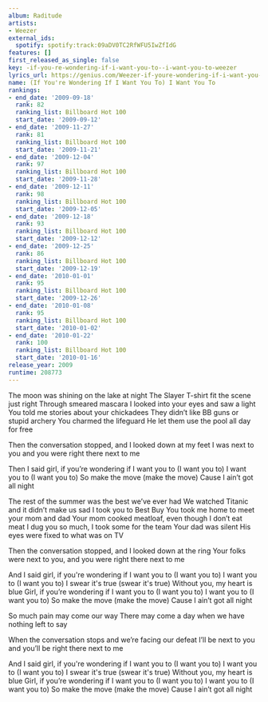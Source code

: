 ```yaml
---
album: Raditude
artists:
- Weezer
external_ids:
  spotify: spotify:track:09aDV0TC2RfWFU5IwZfIdG
features: []
first_released_as_single: false
key: -if-you-re-wondering-if-i-want-you-to--i-want-you-to-weezer
lyrics_url: https://genius.com/Weezer-if-youre-wondering-if-i-want-you-to-i-want-you-to-lyrics
name: (If You're Wondering If I Want You To) I Want You To
rankings:
- end_date: '2009-09-18'
  rank: 82
  ranking_list: Billboard Hot 100
  start_date: '2009-09-12'
- end_date: '2009-11-27'
  rank: 81
  ranking_list: Billboard Hot 100
  start_date: '2009-11-21'
- end_date: '2009-12-04'
  rank: 97
  ranking_list: Billboard Hot 100
  start_date: '2009-11-28'
- end_date: '2009-12-11'
  rank: 98
  ranking_list: Billboard Hot 100
  start_date: '2009-12-05'
- end_date: '2009-12-18'
  rank: 93
  ranking_list: Billboard Hot 100
  start_date: '2009-12-12'
- end_date: '2009-12-25'
  rank: 86
  ranking_list: Billboard Hot 100
  start_date: '2009-12-19'
- end_date: '2010-01-01'
  rank: 95
  ranking_list: Billboard Hot 100
  start_date: '2009-12-26'
- end_date: '2010-01-08'
  rank: 95
  ranking_list: Billboard Hot 100
  start_date: '2010-01-02'
- end_date: '2010-01-22'
  rank: 100
  ranking_list: Billboard Hot 100
  start_date: '2010-01-16'
release_year: 2009
runtime: 208773
---
```

The moon was shining on the lake at night
The Slayer T-shirt fit the scene just right
Through smeared mascara
I looked into your eyes and saw a light
You told me stories about your chickadees
They didn’t like BB guns or stupid archery
You charmed the lifeguard
He let them use the pool all day for free

Then the conversation stopped, and I looked down at my feet
I was next to you and you were right there next to me

Then I said girl, if you’re wondering if I want you to
(I want you to) I want you to (I want you to)
So make the move (make the move)
Cause I ain’t got all night

The rest of the summer was the best we’ve ever had
We watched Titanic and it didn’t make us sad
I took you to Best Buy
You took me home to meet your mom and dad
Your mom cooked meatloaf, even though I don’t eat meat
I dug you so much, I took some for the team
Your dad was silent
His eyes were fixed to what was on TV

Then the conversation stopped, and I looked down at the ring
Your folks were next to you, and you were right there next to me

And I said girl, if you're wondering if I want you to
(I want you to) I want you to (I want you to)
I swear it's true (swear it's true)
Without you, my heart is blue
Girl, if you’re wondering if I want you to
(I want you to) I want you to (I want you to)
So make the move (make the move)
Cause I ain’t got all night

So much pain may come our way
There may come a day when we have nothing left to say

When the conversation stops and we’re facing our defeat
I’ll be next to you and you’ll be right there next to me

And I said girl, if you're wondering if I want you to
(I want you to) I want you to (I want you to)
I swear it's true (swear it's true)
Without you, my heart is blue
Girl, if you’re wondering if I want you to
(I want you to) I want you to (I want you to)
So make the move (make the move)
Cause I ain’t got all night
